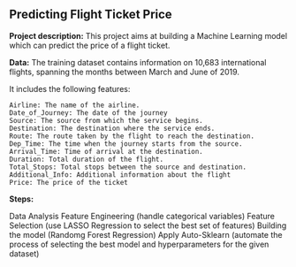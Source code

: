 ## Predicting Flight Ticket Price 


**Project description:** 
This project aims at building a Machine Learning model which can predict the price of a flight ticket. 

**Data:** 
The training dataset contains information on 10,683 international flights, spanning the months between March and June of 2019. 
  
  It includes the following features: 
  
    Airline: The name of the airline.
    Date_of_Journey: The date of the journey
    Source: The source from which the service begins.
    Destination: The destination where the service ends.
    Route: The route taken by the flight to reach the destination.
    Dep_Time: The time when the journey starts from the source.
    Arrival_Time: Time of arrival at the destination.
    Duration: Total duration of the flight.
    Total_Stops: Total stops between the source and destination.
    Additional_Info: Additional information about the flight
    Price: The price of the ticket
    
 **Steps:**
 
Data Analysis
Feature Engineering (handle categorical variables)
Feature Selection (use LASSO Regression to select the best set of features)
Building the model (Randomg Forest Regression)
Apply Auto-Sklearn (automate the process of selecting the best model and hyperparameters for the given dataset) 
